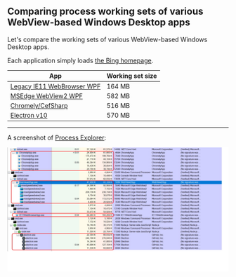 ## Comparing process working sets of various WebView-based Windows Desktop apps

Let's compare the working sets of various WebView-based Windows Desktop apps. 

Each application simply loads [the Bing homepage](https://www.bing.com/).

|App|Working set size|
|---|----------------|
|[Legacy IE11 WebBrowser WPF](./IE11WebBrowserApp)|164 MB|
|[MSEdge WebView2 WPF](./WebView2App)|582 MB|
|[Chromely/CefSharp](./ChromelyApp)|516 MB|
|[Electron v10](./ElectronApp)|570 MB|

<hr>

A screenshot of [Process Explorer](https://docs.microsoft.com/en-us/sysinternals/downloads/process-explorer):

![WebView working memory sets](procexp.jpg)
